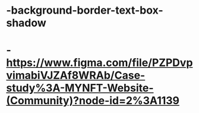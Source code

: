 # -background-border-text-box-shadow

# -https://www.figma.com/file/PZPDvpvimabiVJZAf8WRAb/Case-study%3A-MYNFT-Website-(Community)?node-id=2%3A1139